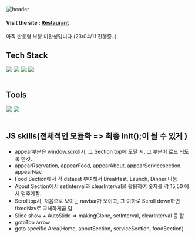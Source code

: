 ![header](https://capsule-render.vercel.app/api?type=wave&color=auto&height=300&section=header&text=Restaurant%20&fontSize=90)

#### Visit the site : [Restaurant](https://rudmoon.github.io/Restaurant/)

아직 반응형 부분 미완성입니다.(23/04/11 진행중..)

## Tech Stack
<div>
 <img src="https://img.shields.io/badge/HTML5-orange?style=flat&logo=HTML5&logoColor=white"/>
 <img src="https://img.shields.io/badge/CSS3-blue?style=flat&logo=CSS3&logoColor=white"/>
 <img src="https://img.shields.io/badge/JavaScript-yellow?style=flat&logo=JavaScript&logoColor=white"/>
 <img src="https://img.shields.io/badge/jQuery-green?style=flat&logo=JavaScript&logoColor=white"/>
</div>
</br>

## Tools
<div>
 <img src="https://img.shields.io/badge/Visual Studio Code-skyblue?style=flat&logo=Visual Studio Code&logoColor=white"/>
 <img src="https://img.shields.io/badge/GitHub-black?style=flat&logo=GitHub&logoColor=white"/>
</div>
</br>


## JS skills(전체적인 모듈화 => 최종 init();이 될 수 있게 )
* appear부분은 window.scroll시, 그 Section top에 도달 시, 그 부분이 로드 되도록 한것.
* appearRservation, appearFood, appearAbout, appearServicesection, appearNav,
* Food Section에서 각 dataset 부여해서 Breakfast, Launch, Dinner 나눔
* About Section에서 setInterval과 clearInterval을 활용하여 숫자를 각 15,50 에서 멈추게함.
* Scrolltop시, 처음으로 보이는 navbar가 보이고, 그 이하로 Scroll down하면 fixedNav로 교체하게끔 함.
* Slide show + AutoSlide => makingClone, setInterval, clearInterval 등 활
* gotoTop arrow
* goto specific Area(Home, aboutSection, serviceSection, foodSection)
